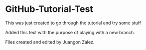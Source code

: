 # GitHub-Tutorial-Test
This was just created to go through the tutorial and try some stuff

Added this text with the purpose of playing with a new branch.

Files created and edited by Juangon Zalez.
